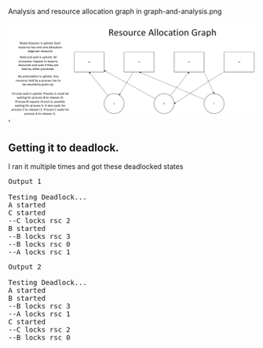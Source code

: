 Analysis and resource allocation graph in graph-and-analysis.png

<img src="graph-and-analysis.png"
     alt=""
     style="float: left; margin-right: 10px;" />
     
     
'



## Getting it to deadlock.

I ran it multiple times and got these deadlocked states
<pre>
Output 1

Testing Deadlock...
A started
C started
--C locks rsc 2
B started
--B locks rsc 3
--B locks rsc 0
--A locks rsc 1
</pre>
<pre>
Output 2

Testing Deadlock...
A started
B started
--B locks rsc 3
--A locks rsc 1
C started
--C locks rsc 2
--B locks rsc 0
</pre>

